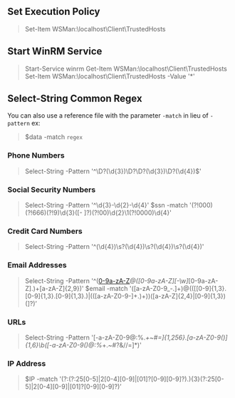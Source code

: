 
## Set Execution Policy 
> Set-Item WSMan:\localhost\Client\TrustedHosts

## Start WinRM Service
> Start-Service winrm
> Get-Item WSMan:\localhost\Client\TrustedHosts
> Set-Item WSMan:\localhost\Client\TrustedHosts -Value '*'


## Select-String Common Regex
You can also use a reference file with the parameter `-match` in lieu of `-pattern` ex:
> $data -match `regex`

### Phone Numbers
> Select-String -Pattern '^\D?(\d{3})\D?\D?(\d{3})\D?(\d{4})$'
 
### Social Security Numbers
> Select-String -Pattern '^\d{3}-\d{2}-\d{4}'
> $ssn -match '(?!000)(?!666)(?!9)\d{3}([- ]?)(?!00)\d{2}\1(?!0000)\d{4}'

### Credit Card Numbers
> Select-String -Pattern '^(\d{4})\s?(\d{4})\s?(\d{4})\s?(\d{4})'

### Email Addresses
> Select-String -Pattern '^([0-9a-zA-Z]([-.\w]*[0-9a-zA-Z])*@([0-9a-zA-Z][-\w]*[0-9a-zA-Z]\.)+[a-zA-Z]{2,9})'
> $email -match '([a-zA-Z0-9_\-\.]+)@((\[[0-9]{1,3}\.[0-9]{1,3}\.[0-9]{1,3}\.)|(([a-zA-Z0-9\-]+\.)+))([a-zA-Z]{2,4}|[0-9]{1,3})(\]?)’

### URLs
> Select-String -Pattern '[-a-zA-Z0-9@:%._\+~#=]{1,256}\.[a-zA-Z0-9()]{1,6}\b([-a-zA-Z0-9()@:%_\+.~#?&//=]*)'

### IP Address
>$IP -match '(?:(?:25[0-5]|2[0-4][0-9]|[01]?[0-9][0-9]?)\.){3}(?:25[0-5]|2[0-4][0-9]|[01]?[0-9][0-9]?)’
